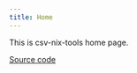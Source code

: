 ```yaml
---
title: Home
---
```


This is csv-nix-tools home page.

[Source code](https://github.com/mslusarz/csv-nix-tools)

